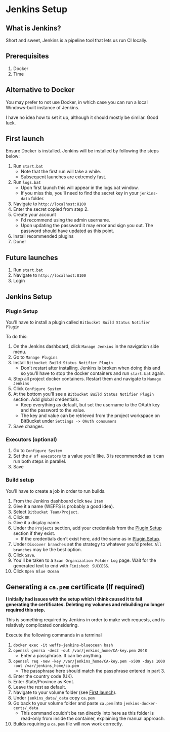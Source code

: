 # Jenkins Setup

## What is Jenkins?
Short and sweet, Jenkins is a pipeline tool that lets us run CI locally.

## Prerequisites
1. Docker
2. Time

## Alternative to Docker
You may prefer to not use Docker, in which case you can run a local Windows-built instance of Jenkins.

I have no idea how to set it up, although it should mostly be similar. Good luck.

## First launch
Ensure Docker is installed. Jenkins will be installed by following the steps below:

1. Run `start.bat`
    - Note that the first run will take a while.
    - Subsequent launches are extremely fast.
2. Run `logs.bat`
    - Upon first launch this will appear in the logs.bat window.
    - If you miss this, you'll need to find the secret key in your `jenkins-data` folder.
3. Navigate to `http://localhost:8100`
4. Enter the secret copied from step 2.
5. Create your account
   - I'd recommend using the admin username.
    - Upon updating the password it may error and sign you out. The password should have updated as this point.
6. Install recommended plugins
7. Done!

## Future launches
1. Run `start.bat`
2. Navigate to `http://localhost:8100`
3. Login

## Jenkins Setup

### Plugin Setup
You'll have to install a plugin called `Bitbucket Build Status Notifier Plugin`

To do this:
1. On the Jenkins dashboard, click `Manage Jenkins` in the navigation side menu.
2. Go to `Manage Plugins`
3. Install `Bitbucket Build Status Notifier Plugin`
   - Don't restart after installing. Jenkins is broken when doing this and so you'll have to stop the docker containers and run `start.bat` again.
4. Stop all project docker containers. Restart them and navigate to `Manage Jenkins`
5. Click `Configure System`
6. At the bottom you'll see a `Bitbucket Build Status Notifier Plugin` section. Add global credentials.
   - Keep everything as default, but set the username to the OAuth key and the password to the value.
   - The key and value can be retrieved from the project workspace on BitBucket under `Settings -> OAuth consumers`
7. Save changes.

### Executors (optional)
1. Go to `Configure System`
2. Set the `# of executors` to a value you'd like. 3 is recommended as it can run both steps in parallel.
3. Save

### Build setup
You'll have to create a job in order to run builds.

1. From the Jenkins dashboard click `New Item`
2. Give it a name (WEFFS is probably a good idea).
3. Select `Bitbucket Team/Project`.
4. Click `OK`
5. Give it a display name.
6. Under the `Projects` section, add your credentials from the [Plugin Setup](#plugin-setup) section if they exist.
   - If the credentials don't exist here, add the same as in [Plugin Setup](#plugin-setup).
7. Under `Discover branches` set the strategy to whatever you'd prefer. `All branches` may be the best option.
8. Click `Save`.
9. You'll be taken to a `Scan Organization Folder Log` page. Wait for the generated text to end with `Finished: SUCCESS`.
10. Click `Open Blue Ocean`

## Generating a `ca.pem` certificate (If required)

**I initially had issues with the setup which I think caused it to fail generating the certificates.
Deleting my volumes and rebuilding no longer required this step.**

This is something required by Jenkins in order to make web requests, and is relatively complicated considering.

Execute the following commands in a terminal
1. `docker exec -it weffs-jenkins-blueocean bash`
2. `openssl genrsa -des3 -out /var/jenkins_home/CA-key.pem 2048`
    - Enter a passphrase. It can be anything.
3. `openssl req -new -key /var/jenkins_home/CA-key.pem -x509 -days 1000 -out /var/jenkins_home/ca.pem`
    - The passphrase here should match the passphrase entered in part 3.
4. Enter the country code (UK).
5. Enter State/Province as Kent.
6. Leave the rest as default.
7. Navigate to your volume folder (see [First launch](#first-launch)).
8. Under `jenkins_data/_data` copy `ca.pem`
9. Go back to your volume folder and paste `ca.pem` into `jenkins-docker-certs/_data`
    - This command couldn't be ran directly into here as this folder is read-only from inside the container, explaining the manual approach.
10. Builds requiring a `ca.pem` file will now work correctly.